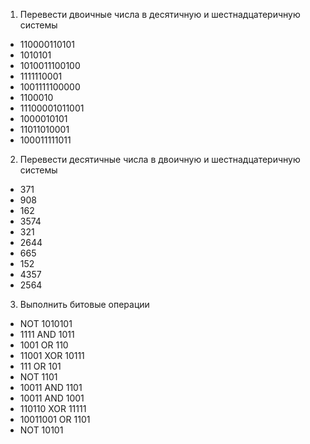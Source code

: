 1) Перевести двоичные числа в десятичную и шестнадцатеричную системы
- 110000110101
- 1010101
- 1010011100100
- 1111110001
- 1001111100000
- 1100010
- 11100001011001
- 1000010101
- 11011010001
- 100011111011
2) Перевести десятичные числа в двоичную и шестнадцатеричную системы
- 371
- 908
- 162
- 3574
- 321
- 2644
- 665
- 152
- 4357
- 2564
3) Выполнить битовые операции
- NOT 1010101
- 1111 AND 1011
- 1001 OR 110
- 11001 XOR 10111
- 111 OR 101
- NOT 1101
- 10011 AND 1101
- 10011 AND 1001
- 110110 XOR 11111
- 10011001 OR 1101
- NOT 10101  
